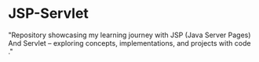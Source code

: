 # JSP-Servlet
"Repository showcasing my learning journey with  JSP (Java Server Pages) And Servlet  – exploring concepts, implementations, and projects with code ."
